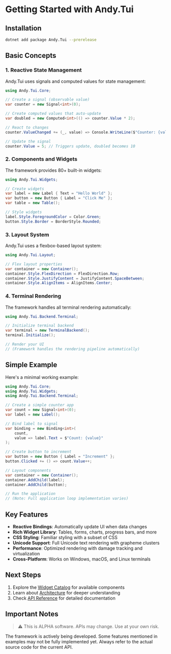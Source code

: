 # Getting Started with Andy.Tui

## Installation

```bash
dotnet add package Andy.Tui --prerelease
```

## Basic Concepts

### 1. Reactive State Management

Andy.Tui uses signals and computed values for state management:

```csharp
using Andy.Tui.Core;

// Create a signal (observable value)
var counter = new Signal<int>(0);

// Create computed values that auto-update
var doubled = new Computed<int>(() => counter.Value * 2);

// React to changes
counter.ValueChanged += (_, value) => Console.WriteLine($"Counter: {value}");

// Update the signal
counter.Value = 5; // Triggers update, doubled becomes 10
```

### 2. Components and Widgets

The framework provides 80+ built-in widgets:

```csharp
using Andy.Tui.Widgets;

// Create widgets
var label = new Label { Text = "Hello World" };
var button = new Button { Label = "Click Me" };
var table = new Table();

// Style widgets
label.Style.ForegroundColor = Color.Green;
button.Style.Border = BorderStyle.Rounded;
```

### 3. Layout System

Andy.Tui uses a flexbox-based layout system:

```csharp
using Andy.Tui.Layout;

// Flex layout properties
var container = new Container();
container.Style.FlexDirection = FlexDirection.Row;
container.Style.JustifyContent = JustifyContent.SpaceBetween;
container.Style.AlignItems = AlignItems.Center;
```

### 4. Terminal Rendering

The framework handles all terminal rendering automatically:

```csharp
using Andy.Tui.Backend.Terminal;

// Initialize terminal backend
var terminal = new TerminalBackend();
terminal.Initialize();

// Render your UI
// (Framework handles the rendering pipeline automatically)
```

## Simple Example

Here's a minimal working example:

```csharp
using Andy.Tui.Core;
using Andy.Tui.Widgets;
using Andy.Tui.Backend.Terminal;

// Create a simple counter app
var count = new Signal<int>(0);
var label = new Label();

// Bind label to signal
var binding = new Binding<int>(
    count,
    value => label.Text = $"Count: {value}"
);

// Create button to increment
var button = new Button { Label = "Increment" };
button.Clicked += () => count.Value++;

// Layout components
var container = new Container();
container.AddChild(label);
container.AddChild(button);

// Run the application
// (Note: Full application loop implementation varies)
```

## Key Features

- **Reactive Bindings**: Automatically update UI when data changes
- **Rich Widget Library**: Tables, forms, charts, progress bars, and more
- **CSS Styling**: Familiar styling with a subset of CSS
- **Unicode Support**: Full Unicode text rendering with grapheme clusters
- **Performance**: Optimized rendering with damage tracking and virtualization
- **Cross-Platform**: Works on Windows, macOS, and Linux terminals

## Next Steps

1. Explore the [Widget Catalog](WIDGETS.md) for available components
2. Learn about [Architecture](ARCHITECTURE.md) for deeper understanding
3. Check [API Reference](API_REFERENCE.md) for detailed documentation

## Important Notes

> ⚠️ This is ALPHA software. APIs may change. Use at your own risk.

The framework is actively being developed. Some features mentioned in examples may not be fully implemented yet. Always refer to the actual source code for the current API.